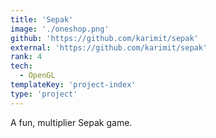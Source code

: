 ```yaml
---
title: 'Sepak'
image: './oneshop.png'
github: 'https://github.com/karimit/sepak'
external: 'https://github.com/karimit/sepak'
rank: 4
tech:
  - OpenGL
templateKey: 'project-index'
type: 'project'
---
```


A fun, multiplier Sepak game.